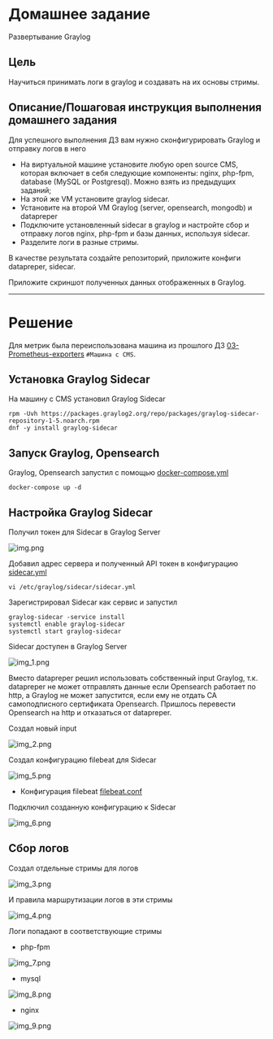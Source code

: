 # Домашнее задание

Развертывание Graylog

## Цель

Научиться принимать логи в graylog и создавать на их основы стримы.

## Описание/Пошаговая инструкция выполнения домашнего задания

Для успешного выполнения ДЗ вам нужно сконфигурировать Graylog и отправку логов в него

- На виртуальной машине установите любую open source CMS, которая включает в себя следующие компоненты: nginx, 
php-fpm, database (MySQL or Postgresql). Можно взять из предыдущих заданий;
- На этой же VM установите graylog sidecar.
- Установите на второй VM Graylog (server, opensearch, mongodb) и datapreper
- Подключите установленный sidecar в graylog и настройте сбор и отправку логов nginx, 
php-fpm и базы данных, используя sidecar.
- Разделите логи в разные стримы.

В качестве результата создайте репозиторий, приложите конфиги datapreper, sidecar.

Приложите скриншот полученных данных отображенных в Graylog.

---

# Решение

Для метрик была переиспользована машина из прошлого ДЗ [03-Prometheus-exporters](../03-Prometheus-exporters/README.md)
`#Машина с CMS`.

## Установка Graylog Sidecar

На машину с CMS установил Graylog Sidecar

```shell
rpm -Uvh https://packages.graylog2.org/repo/packages/graylog-sidecar-repository-1-5.noarch.rpm
dnf -y install graylog-sidecar
```

## Запуск Graylog, Opensearch

Graylog, Opensearch запустил с помощью [docker-compose.yml](docker/docker-compose.yml)

```shell
docker-compose up -d
```

## Настройка Graylog Sidecar

Получил токен для Sidecar в Graylog Server

![img.png](img/img.png)

Добавил адрес сервера и полученный API токен в конфигурацию [sidecar.yml](graylog/sidecar/sidecar.yml)

```shell
vi /etc/graylog/sidecar/sidecar.yml
```

Зарегистрировал Sidecar как сервис и запустил

```shell
graylog-sidecar -service install
systemctl enable graylog-sidecar
systemctl start graylog-sidecar
```

Sidecar доступен в Graylog Server

![img_1.png](img/img_1.png)

Вместо datapreper решил использовать собственный input Graylog, т.к. datapreper не может отправлять данные если
Opensearch работает по http, а Graylog не может запустится, если ему не отдать CA самоподписного сертификата Opensearch. 
Пришлось перевести Opensearch на http и отказаться от datapreper.

Создал новый input

![img_2.png](img/img_2.png)

Создал конфигурацию filebeat для Sidecar

![img_5.png](img/img_5.png)

- Конфигурация filebeat [filebeat.conf](graylog/sidecar/filebeat.conf)

Подключил созданную конфигурацию к Sidecar

![img_6.png](img/img_6.png)

## Сбор логов

Создал отдельные стримы для логов

![img_3.png](img/img_3.png)

И правила маршрутизации логов в эти стримы

![img_4.png](img/img_4.png)

Логи попадают в соответствующие стримы

- php-fpm

![img_7.png](img/img_7.png)

- mysql

![img_8.png](img/img_8.png)

- nginx

![img_9.png](img/img_9.png)

